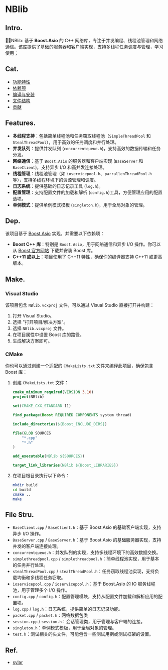 # NBlib 

## Intro.

🐂🍺NBlib: 基于 **Boost.Asio** 的 C++ 网络库，专注于并发编程、线程池管理和网络通信。该库提供了基础的服务器和客户端实现，支持多线程任务调度与管理，学习使用；

## Cat.

- [功能特性](#功能特性)
- [依赖项](#依赖项)
- [编译与安装](#编译与安装)
- [文件结构](#文件结构)
- [贡献](#贡献)

## Features.

- **多线程支持**：包括简单线程池和任务窃取线程池（`SimpleThreadPool` 和 `StealThreadPool`），用于高效的任务调度和并行处理。
- **并发队列**：提供并发队列 (`concurrentqueue.h`)，支持高效的数据传输和任务分发。
- **网络通信**：基于 `Boost.Asio` 的服务器和客户端实现 (`BaseServer` 和 `BaseClient`)，支持异步 I/O 和高并发连接处理。
- **线程管理**：线程池管理（如 `ioservicepool.h`、`parrallenThreadPool.h` 等），支持多线程环境下的资源管理和调度。
- **日志系统**：提供基础的日志记录工具 (`log.h`)。
- **配置管理**：支持配置文件的加载和解析 (`config.h`)工具，方便管理应用的配置选项。
- **单例模式**：提供单例模式模板 (`singleton.h`)，用于全局对象的管理。

## Dep.

该项目基于 [Boost.Asio](https://www.boost.org/doc/libs/1_81_0/doc/html/boost_asio.html) 实现，并需要以下依赖项：

- **Boost C++ 库**：特别是 `Boost.Asio`，用于网络通信和异步 I/O 操作。你可以从 [Boost 官方网站](https://www.boost.org/) 下载并安装 Boost 库。
- **C++11 或以上**：项目使用了 C++11 特性，确保你的编译器支持 C++11 或更高版本。

## Make.

### Visual Studio

该项目包含 `NBlib.vcxproj` 文件，可以通过 Visual Studio 直接打开并构建：

1. 打开 Visual Studio。
2. 选择 "打开项目/解决方案"。
3. 选择 `NBlib.vcxproj` 文件。
4. 在项目属性中设置 Boost 库的路径。
5. 生成解决方案即可。

###  CMake

你也可以通过创建一个适配的 `CMakeLists.txt` 文件来编译此项目，确保包含 Boost 库：

1. 创建 `CMakeLists.txt` 文件：

   ```cmake
   cmake_minimum_required(VERSION 3.10)
   project(NBlib)
   
   set(CMAKE_CXX_STANDARD 11)
   
   find_package(Boost REQUIRED COMPONENTS system thread)
   
   include_directories(${Boost_INCLUDE_DIRS})
   
   file(GLOB SOURCES
       "*.cpp"
       "*.h"
   )
   
   add_executable(NBlib ${SOURCES})
   
   target_link_libraries(NBlib ${Boost_LIBRARIES})
   ```
   
2. 在项目根目录执行以下命令：

   ```bash
   mkdir build
   cd build
   cmake ..
   make
   ```

## File Stru.

- `BaseClient.cpp` / `BaseClient.h`：基于 Boost.Asio 的基础客户端实现，支持异步 I/O 操作。
- `BaseServer.cpp` / `BaseServer.h`：基于 Boost.Asio 的基础服务器实现，支持并发的客户端连接处理。
- `concurrentqueue.h`：并发队列的实现，支持多线程环境下的高效数据交换。
- `simplethreadpool.cpp` / `simplethreadpool.h`：简单线程池实现，用于基本的任务并行处理。
- `stealThreadPool.cpp` / `stealThreadPool.h`：任务窃取线程池实现，支持负载均衡和多线程任务窃取。
- `ioservicepool.cpp` / `ioservicepool.h`：基于 Boost.Asio 的 IO 服务线程池，用于管理多个 I/O 操作。
- `config.cpp` / `config.h`：配置管理模块，支持从配置文件加载和解析应用的配置项。
- `log.cpp` / `log.h`：日志系统，提供简单的日志记录功能。
- `packet.cpp` / `packet.h`：网络数据包类
- `session.cpp` / `session.h`：会话管理类，用于管理与客户端的连接。
- `singleton.h`：单例模式模板，用于全局对象的管理。
- `test.h`：测试相关的头文件，可能包含一些测试用例或测试框架的设置。

## Ref.

- [sylar](https://github.com/sylar-yin/sylar)

